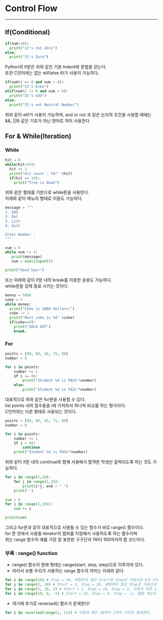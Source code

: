 # Control Flow
---
## If(Conditional)
```python
if(num!=0):
  print("it's not Zero")
else:
  print("It's Zero")
```

Python의 if문은 위와 같은 기본 Indent와 문법을 갖는다.  
또한 C언어에는 없는 elif(else if)가 사용이 가능하다.  

```python
if(num%2 == 0 and num > 0):
  print("It's Even")
elif(num%2 != 0 and num > 0):
  print("It's odd")
else:
  print("It's not Natural Number")
```

위와 같이 elif가 사용이 가능하며, and or not 과 같은 논리적 조건을 사용할 때에는  
&&, ||와 같은 기호가 아닌 영어로 적어 사용한다.  

## For & While(Iteration)

### While
```python
hit = 0
while(hit<10):
  hit += 1
  print("Hit count : %d!" %hit)
  if(hit == 10):
    print("Tree is Dead")
 ```
 
 위와 같은 형태를 기본으로 while문을 사용한다.  
 아래와 같이 메뉴의 형태로 이용도 가능하다.  
 
 ```python
message = """
1. Add
2. Del
3. List
4. Quit

Enter Number : 
"""

num = 0
while num != 4:
    print(message)
    num = eval(input())

print("Good bye!")
```

또는 아래와 같이 if문 내의 break를 이용한 응용도 가능하다.  
while문을 강제 종료 시키는 것이다.

```python
money = 5000
coke = 5 
while money:
  print("Coke is 1000 dollars!")
  coke -= 1
  print("Rest coke is %d" %coke)
  if(coke==0):
    print("SOLD OUT")
    break;
```

### For
```python
points = [90, 80, 45, 75, 80]
number = 0

for i in points:
    number += 1
    if i >= 80:
        print("Student %d is PASS"%number)
    else:
        print("Student %d is FAIL"%number)
```

대표적으로 위와 같은 for문을 사용할 수 있다.  
list points 내의 점수들을 i에 가져와서 하나씩 비교를 하는 형식이다.  
C언어와는 다른 형태로 사용되는 것이다.  

```python
points = [90, 80, 45, 75, 80]
number = 0

for i in points:
    number += 1
    if i < 80:
        continue
    print("Student %d is PASS"%number)
```
위와 같이 if문 내의 continue와 함께 사용해서 합격한 학생만 출력되도록 하는 것도 가능하다.  

```python
for i in range(2,10):
    for j in range(1,10):
        print(i*j, end = " ")
    print('')
    
sum = 0
for i in range(1,101):
    sum += i

print(sum)
```
그리고 for문과 같이 대표적으로 사용될 수 있는 함수가 바로 range() 함수이다.  
for 문 안에서 사용될 iterator의 범위를 지정해서 사용하도록 하는 함수이며  
위는 range 함수의 예를 가장 잘 표현한 구구단과 1부터 100까지의 합 코드이다.  

### 부록 : range() function
- range() 함수의 원래 형태는 range(start, stop, step)으로 이루어져 있다.
- 따라서 보통 우리가 사용하는 range 함수의 의미는 아래와 같다.
```python
for i in range(10) # Stop = 10, 배정하지 않은 Start와 Step은 자동으로 0과 1이 된다. 즉, 0~9까지 순회.
for i in range(2, 10) # Start = 2, Stop = 10, 배정하지 않은 Step은 자동으로 1이 된다. 즉, 2~9까지 순회.
for i in range(2, 10, 2) # Start = 2, Stop = 10, Step = 2, 이렇게 되면 2, 4, 6, 8 이 된다.
for i in range(10, 0, -1) # Start = 10, Stop = 0, Step = -1, 물론 역순도 가능하다. 10에서 1 까지 1씩 빼며 내려온다.
```
- 여기에 추가로 reversed() 함수가 존재한다!
```python
for i in reversed(range(1, 11)) # 이렇게 해도 10부터 1까지 거꾸로 출력한다.
```
